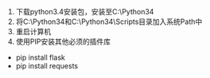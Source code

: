 1. 下载python3.4安装包，安装至C:\Python34
2. 将C:\Python34和C:\Python34\Scripts目录加入系统Path中
3. 重启计算机
4. 使用PIP安装其他必须的插件库

* pip install flask
* pip install requests






